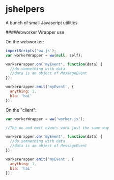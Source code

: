 jshelpers
=========

A bunch of small Javascript utilities


###Webworker Wrapper use


On the webworker:
```javascript
importScripts('ww.js');
var workerWrapper = ww(null, self);

workerWrapper.on('myEvent', function(data) {
  //do somnething with data
  //data is an object of MessageEvent
});

workerWrapper.emit('myEvent', {
  anything: 1,
  bla: 'hai'
});
```

On the "client":
```javascript
var workerWrapper = ww('worker.js');

//The on and emit events work just the same way

workerWrapper.on('myEvent', function(data) {
  //do somnething with data
  //data is an object of MessageEvent
});

workerWrapper.emit('myEvent', {
  anything: 1,
  bla: 'hai'
});
```

